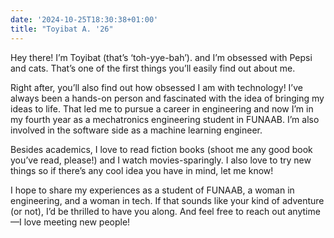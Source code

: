 ```yaml
---
date: '2024-10-25T18:30:38+01:00'
title: "Toyibat A. '26"
---
```


Hey there! I’m Toyibat (that’s ‘toh-yye-bah’). and I’m obsessed with Pepsi and cats. That’s one of the first things you’ll easily find out about me.

Right after, you’ll also find out how obsessed I am with technology! I’ve always been a hands-on person and fascinated with the idea of bringing my ideas to life. That led me to pursue a career in engineering and now I’m in my fourth year as a mechatronics engineering student in FUNAAB. I’m also involved in the software side as a machine learning engineer.

Besides academics, I love to read fiction books (shoot me any good book you’ve read, please!) and I watch movies-sparingly. I also love to try new things so if there’s any cool idea you have in mind, let me know!

I hope to share my experiences as a student of FUNAAB, a woman in engineering, and a woman in tech. If that sounds like your kind of adventure (or not), I’d be thrilled to have you along. And feel free to reach out anytime—I love meeting new people!
